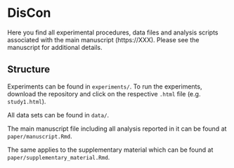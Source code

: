 # DisCon

Here you find all experimental procedures, data files and analysis scripts associated with the main manuscript (https://XXX). Please see the manuscript for additional details.

## Structure

Experiments can be found in `experiments/`. To run the experiments, download the repository and click on the respective `.html` file (e.g. `study1.html`).

All data sets can be found in `data/`.  

The main manuscript file including all analysis reported in it can be found at `paper/manuscript.Rmd`.

The same applies to the supplementary material which can be found at `paper/supplementary_material.Rmd`.